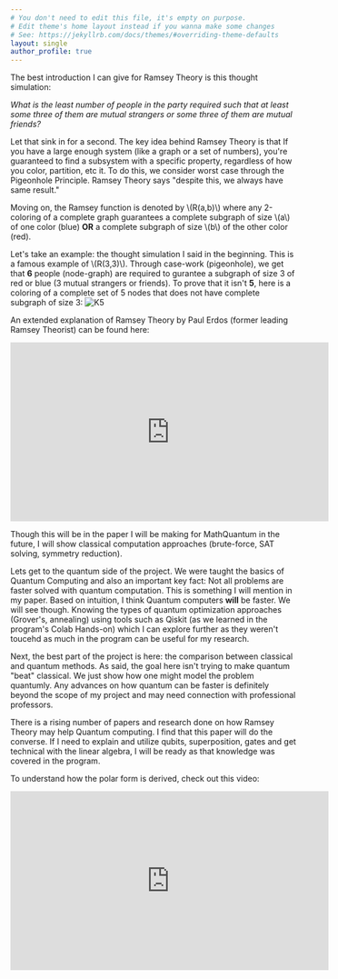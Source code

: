 ```yaml
---
# You don't need to edit this file, it's empty on purpose.
# Edit theme's home layout instead if you wanna make some changes
# See: https://jekyllrb.com/docs/themes/#overriding-theme-defaults
layout: single
author_profile: true
---
```


The best introduction I can give for Ramsey Theory is this thought simulation: 

*What is the least number of people in the party required such that at least some three of them are mutual strangers or some three of them are mutual friends?*

Let that sink in for a second. The key idea behind Ramsey Theory is that If you have a large enough system (like a graph or a set of numbers), you're guaranteed to find a subsystem with a specific property, regardless of how you color, partition, etc it. To do this, we consider worst case through the Pigeonhole Principle. Ramsey Theory says "despite this, we always have same result."

Moving on, the Ramsey function is denoted by \\(R(a,b)\\) where any 2-coloring of a complete graph guarantees a complete subgraph of size \\(a\\) of one color (blue) **OR** a complete subgraph of size \\(b\\) of the other color (red).

Let's take an example: the thought simulation I said in the beginning. This is a famous example of \\(R(3,3)\\). Through case-work (pigeonhole), we get that **6** people (node-graph) are required to gurantee a subgraph of size 3 of red or blue (3 mutual strangers or friends). To prove that it isn't **5**, here is a coloring of a complete set of 5 nodes that does not have complete subgraph of size 3: ![K5](https://upload.wikimedia.org/wikipedia/commons/thumb/9/98/RamseyTheory_K5_no_mono_K3.svg/1024px-RamseyTheory_K5_no_mono_K3.svg.png)

An extended explanation of Ramsey Theory by Paul Erdos (former leading Ramsey Theorist) can be found here: 
<iframe width="560" height="315" src="https://www.youtube.com/embed/WgjCf3kC5EU?si=ECtxrcuTHuSddmV4" title="YouTube video player" frameborder="0" allow="accelerometer; autoplay; clipboard-write; encrypted-media; gyroscope; picture-in-picture; web-share" referrerpolicy="strict-origin-when-cross-origin" allowfullscreen></iframe>

Though this will be in the paper I will be making for MathQuantum in the future, I will show classical computation approaches (brute-force, SAT solving, symmetry reduction).

Lets get to the quantum side of the project. We were taught the basics of Quantum Computing and also an important key fact: Not all problems are faster solved with quantum computation. This is something I will mention in my paper. Based on intuition, I think Quantum computers **will** be faster. We will see though. Knowing the types of quantum optimization approaches (Grover's, annealing) using tools such as Qiskit (as we learned in the program's Colab Hands-on) which I can explore further as they weren't toucehd as much in the program can be useful for my research.

Next, the best part of the project is here: the comparison between classical and quantum methods. As said, the goal here isn't trying to make quantum "beat" classical. We just show how one might model the problem quantumly. Any advances on how quantum can be faster is definitely beyond the scope of my project and may need connection with professional professors.

There is a rising number of papers and research done on how Ramsey Theory may help Quantum computing. I find that this paper will do the converse. If I need to explain and utilize qubits, superposition, gates and get technical with the linear algebra, I will be ready as that knowledge was covered in the program.

To understand how the polar form is derived, check out this video:
<iframe width="560" height="315" src="https://www.youtube.com/embed/lFT2hwsCMls?si=XLJKBa_SXol_bQ_D" title="YouTube video player" frameborder="0" allow="accelerometer; autoplay; clipboard-write; encrypted-media; gyroscope; picture-in-picture; web-share" referrerpolicy="strict-origin-when-cross-origin" allowfullscreen></iframe>
